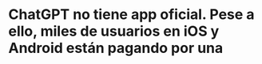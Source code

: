 # ChatGPT no tiene app oficial. Pese a ello, miles de usuarios en iOS y Android están pagando por una
